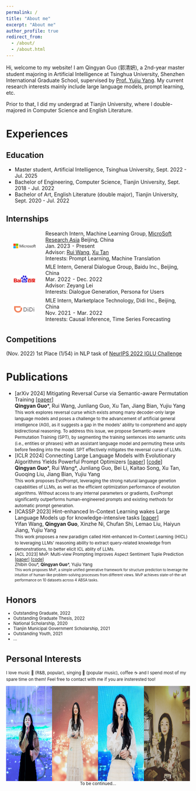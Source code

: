 ```yaml
---
permalink: /
title: "About me"
excerpt: "About me"
author_profile: true
redirect_from:
  - /about/
  - /about.html
---
```


Hi, welcome to my website! I am Qingyan Guo (郭清妍), a 2nd-year master student majoring in Artificial Intelligence at Tsinghua University, Shenzhen International Graduate School, supervised by [Prof. Yujiu Yang](https://sites.google.com/view/iigroup-thu/home). My current research interests mainly include large language models, prompt learning, etc.

Prior to that, I did my undergrad at Tianjin University, where I double-majored in Computer Science and English Literature.

Experiences
======
## Education

- Master student, Artificial Intelligence, Tsinghua University, Sept. 2022 - Jul. 2025
- Bachelor of Engineering, Computer Science, Tianjin University, Sept. 2018 - Jul. 2022
- Bachelor of Art, English Literature (double major), Tianjin University, Sept. 2020 - Jul. 2022

## Internships
<head>  
  <style>  
    table, th, td {  
      border: 0;  
    }  
  </style>  
</head>  

<table style="width:100%;border:0;border-spacing:0px;border-collapse:separate;margin-right:auto;margin-left:auto;">
    <tbody>
        <tr>
            <td  style="padding:20px;width:20%;vertical-align:middle">
                <img width="130" src="/images/ms_logo.png">
            </td>
            <td style="margin-left:20px;width:80%;vertical-align:middle">
                <div >
                    Research Intern, Machine Learning Group, <a href="https://www.microsoft.com/en-us/research/lab/microsoft-research-asia/">MicroSoft Research Asia</a>
                Beijing, China</div>
                Jan. 2023 - Present <br>
                Advisor: <a href="https://scholar.google.com/citations?user=h1IrWikAAAAJ&hl=zh-CN&oi=ao">Rui Wang</a>, <a href="https://tan-xu.github.io/">Xu Tan</a><br>
                Interests: Prompt Learning, Machine Translation
            </td>
        </tr>
        <tr>
            <td  style="padding:20px;width:20%;vertical-align:middle">
                <img width="130" src="/images/baidu_logo.png">
            </td>
            <td style="margin-left:20px;width:80%;vertical-align:middle">
                <div >
                    MLE Intern, General Dialogue Group, Baidu Inc., Beijing, China
                </div>
                Mar. 2022 - Dec. 2022 <br>
                Advisor: Zeyang Lei <br>
                Interests: Dialogue Generation, Persona for Users
            </td>
        </tr>
        <tr>
            <td  style="padding:20px;width:20%;vertical-align:middle">
                <img width="130" src="/images/didi_logo.png">
            </td>
            <td style="margin-left:20px;width:80%;vertical-align:middle">
                <div >
                    MLE Intern, Marketplace Technology, Didi Inc., Beijing, China
                </div>
                Nov. 2021 - Mar. 2022 <br>
                Interests: Causal Inference, Time Series Forecasting
            </td>
        </tr>
    </tbody>
</table>

## Competitions

(Nov. 2022) 1st Place (1/54) in NLP task of [NeurIPS 2022 IGLU Challenge](https://www.aicrowd.com/challenges/neurips-2022-iglu-challenge)

Publications
======
- [arXiv 2024] Mitigating Reversal Curse via Semantic-aware Permutation Training [[paper](https://arxiv.org/abs/2309.08532)] <br>**Qingyan Guo**\*, Rui Wang, Junliang Guo, Xu Tan, Jiang Bian, Yujiu Yang<br> <small>This work explores reversal curse which exists among many decoder-only large language models and poses a challenge to the advancement of artificial general intelligence (AGI), as it suggests a gap in the models' ability to comprehend and apply bidirectional reasoning. To address this issue, we propose Semantic-aware Permutation Training (SPT), by segmenting the training sentences into semantic units (i.e., entities or phrases) with an assistant language model and permuting these units before feeding into the model. SPT effectively mitigates the reversal curse of LLMs.</small>
- [ICLR 2024] Connecting Large Language Models with Evolutionary Algorithms Yields Powerful Prompt Optimizers [[paper](https://arxiv.org/abs/2309.08532)] [[code](https://github.com/beeevita/EvoPrompt)]<br>**Qingyan Guo**\*, Rui Wang\*, Junliang Guo, Bei Li, Kaitao Song, Xu Tan, Guoqing Liu, Jiang Bian, Yujiu Yang<br> <small>This work proposes EvoPrompt, leveraging the strong natural language genetion capabilities of LLMs, as well as the efficient optimization performance of evolution algorithms. Without access to any internal parameters or gradients, EvoPrompt significantly outperforms human-engineered prompts and existing methods for automatic prompt generation.</small>
- [ICASSP 2023] Hint-enhanced In-Context Learning wakes Large Language Models up for knowledge-intensive tasks [[paper](https://arxiv.org/abs/2311.01949)]
<br>Yifan Wang, **Qingyan Guo**, Xinzhe Ni, Chufan Shi, Lemao Liu, Haiyun Jiang, Yujiu Yang<br> <small>This work proposes a new paradigm called Hint-enhanced In-Context Learning (HICL) to leveraging LLMs' reasoning ability to extract query-related knowledge from demonstrations, to better elicit ICL ablity of LLMs.
- [ACL 2023] MvP: Multi-view Prompting Improves Aspect Sentiment Tuple Prediction [[paper](https://arxiv.org/abs/2305.12627)] [[code](https://github.com/ZubinGou/multi-view-prompting)]<br>Zhibin Gou\*, **Qingyan Guo**\*, Yujiu Yang<br><small>This work proposes MvP, a simple unified generative framework for structure prediction to leverage the intuition of human-like problem-solving processes from different views. MvP achieves state-of-the-art performance on 10 datasets across 4 ABSA tasks.</small>

Honors
======
- Outstanding Graduate, 2022
- Outstanding Graduate Thesis, 2022
- National Scholarship, 2020
- Tianjin Municipal Government Scholarship, 2021
- Outstanding Youth, 2021
- ...

Personal Interests
======
I love music 🎵 (R&B, popular), singing 🎤 (popular music), coffee ☕️ and I spend most of my spare time on them! Feel free to contact with me if you are insterested too!

 <div style="display: flex; align-items: center; justify-content: center;">
    <img src="images/image1.jpg" style="width:25%; margin: 0; height: 260px"><img src="images/image3.jpg" style="width:25%; margin: 0; height: 260px"><img src="images/image4.jpg" style="width:25%; margin: 0;height: 260px"><img src="images/image2.jpg" style="width:25%; margin: 0; height: 260px">
</div>


<!-- <script type="text/javascript" id="clustrmaps" src="//clustrmaps.com/map_v2.js?d=0eHSe6-orAFVpUKZokMFuyObeBwgrjfXFgcRyB--78Q&cl=ffffff&w=a"></script> -->

<center>To be continued...</center>
